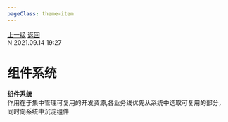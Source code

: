 ```yaml
---
pageClass: theme-item
---
```

<div class="extend-header">
    <div class="info">
        <div class="record">
            <a class="back" href="./">上一级</a>
            <a class="back" href="./">返回</a>
        </div>        
        <div class="mini">
            <span>N 2021.09.14 19:27</span>
        </div>
    </div>
    <div class="content"></div>
</div>
<div class="content-header">
<h1>组件系统</h1><strong>组件系统</strong>
<summary class="desc">作用在于集中管理可复用的开发资源,各业务线优先从系统中选取可复用的部分，同时向系统中沉淀组件</summary>
</div>
<div class="static-content">


</div>